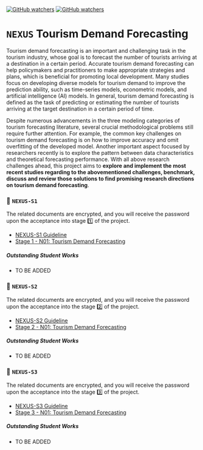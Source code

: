 [![GitHub watchers](https://img.shields.io/badge/tulip--lab-Open--Projects-brightgreen)](../README.md)
[![GitHub watchers](https://img.shields.io/badge/Module-NEXUS-orange)](README.md)

# `NEXUS` Tourism Demand Forecasting 

Tourism demand forecasting is an important and challenging task in the tourism industry, whose goal is to forecast the number of tourists arriving at a destination in a certain period. Accurate tourism demand forecasting can help policymakers and practitioners to make appropriate strategies and plans, which is beneficial for promoting local development. Many studies focus on developing diverse models for tourism demand to improve the prediction ability, such as time-series models, econometric models, and artificial intelligence (AI) models. In general, tourism demand forecasting is defined as the task of predicting or estimating the number of tourists arriving at the target destination in a certain period of time.

Despite numerous advancements in the three modeling categories of tourism forecasting literature, several crucial methodological problems still require further attention. For example, the common key challenges on tourism demand forecasting is on how to improve accuracy and omit overfitting of the developed model. Another important aspect focused by researchers recently is to explore the pattern between data characteristics and theoretical forecasting performance. With all above research challenges ahead, this project aims to **explore and implement the most recent studies regarding to the abovementioned challenges, benchmark, discuss and review those solutions to find promising research directions on tourism demand forecasting**.


### :notebook_with_decorative_cover: `NEXUS-S1`

The related documents are encrypted, and you will receive the password upon the acceptance into stage :one: of the project. 

- [NEXUS-S1 Guideline](https://github.com/tulip-lab/handouts/blob/main/nexus/Nexus-S1.pdf) 
- [Stage 1 - N01: Tourism Demand Forecasting](https://github.com/tulip-lab/handouts/blob/main/nexus/N01-S1.pdf) 

##### Outstanding Student Works

- TO BE ADDED

### :notebook_with_decorative_cover: `NEXUS-S2`

The related documents are encrypted, and you will receive the password upon the acceptance into the stage :two: of the project. 

- [NEXUS-S2 Guideline](https://github.com/tulip-lab/handouts/blob/main/nexus/Nexus-S2.pdf) 
- [Stage 2 - N01: Tourism Demand Forecasting](https://github.com/tulip-lab/handouts/blob/main/nexus/N01-S2.pdf) 

##### Outstanding Student Works

- TO BE ADDED


### :notebook_with_decorative_cover: `NEXUS-S3`


The related documents are encrypted, and you will receive the password upon the acceptance into the stage :three: of the project. 

- [NEXUS-S3 Guideline](https://github.com/tulip-lab/handouts/blob/main/nexus/Nexus-S3.pdf) 
- [Stage 3 - N01: Tourism Demand Forecasting](https://github.com/tulip-lab/handouts/blob/main/nexus/N01-S3.pdf) 

##### Outstanding Student Works

- TO BE ADDED
